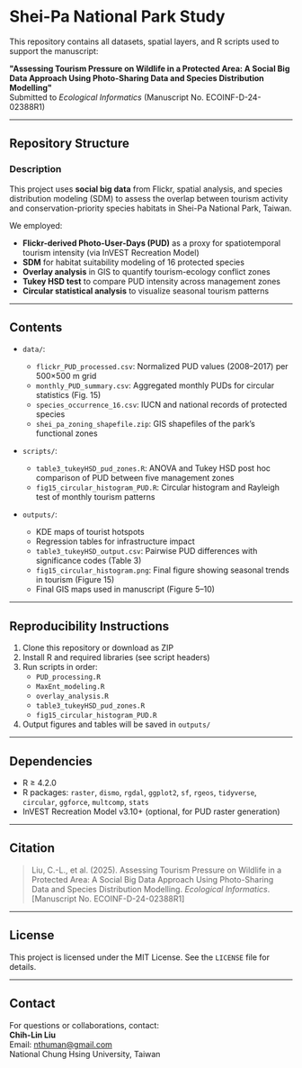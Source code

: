 # Shei-Pa National Park Study

This repository contains all datasets, spatial layers, and R scripts used to support the manuscript:

**"Assessing Tourism Pressure on Wildlife in a Protected Area: A Social Big Data Approach Using Photo-Sharing Data and Species Distribution Modelling"**  
Submitted to *Ecological Informatics* (Manuscript No. ECOINF-D-24-02388R1)

---

## Repository Structure

### Description

This project uses **social big data** from Flickr, spatial analysis, and species distribution modeling (SDM) to assess the overlap between tourism activity and conservation-priority species habitats in Shei-Pa National Park, Taiwan.

We employed:
- **Flickr-derived Photo-User-Days (PUD)** as a proxy for spatiotemporal tourism intensity (via InVEST Recreation Model)
- **SDM** for habitat suitability modeling of 16 protected species
- **Overlay analysis** in GIS to quantify tourism-ecology conflict zones
- **Tukey HSD test** to compare PUD intensity across management zones
- **Circular statistical analysis** to visualize seasonal tourism patterns

---

## Contents

- `data/`:  
  - `flickr_PUD_processed.csv`: Normalized PUD values (2008–2017) per 500×500 m grid  
  - `monthly_PUD_summary.csv`: Aggregated monthly PUDs for circular statistics (Fig. 15)  
  - `species_occurrence_16.csv`: IUCN and national records of protected species  
  - `shei_pa_zoning_shapefile.zip`: GIS shapefiles of the park’s functional zones

- `scripts/`:  
  - `table3_tukeyHSD_pud_zones.R`: ANOVA and Tukey HSD post hoc comparison of PUD between five management zones  
  - `fig15_circular_histogram_PUD.R`: Circular histogram and Rayleigh test of monthly tourism patterns

- `outputs/`:  
  - KDE maps of tourist hotspots  
  - Regression tables for infrastructure impact  
  - `table3_tukeyHSD_output.csv`: Pairwise PUD differences with significance codes (Table 3)  
  - `fig15_circular_histogram.png`: Final figure showing seasonal trends in tourism (Figure 15)  
  - Final GIS maps used in manuscript (Figure 5–10)

---

## Reproducibility Instructions

1. Clone this repository or download as ZIP
2. Install R and required libraries (see script headers)
3. Run scripts in order:
   - `PUD_processing.R`
   - `MaxEnt_modeling.R`
   - `overlay_analysis.R`
   - `table3_tukeyHSD_pud_zones.R`
   - `fig15_circular_histogram_PUD.R`
4. Output figures and tables will be saved in `outputs/`

---

## Dependencies

- R ≥ 4.2.0  
- R packages: `raster`, `dismo`, `rgdal`, `ggplot2`, `sf`, `rgeos`, `tidyverse`, `circular`, `ggforce`, `multcomp`, `stats`  
- InVEST Recreation Model v3.10+ (optional, for PUD raster generation)

---

## Citation

> Liu, C.-L., et al. (2025). Assessing Tourism Pressure on Wildlife in a Protected Area: A Social Big Data Approach Using Photo-Sharing Data and Species Distribution Modelling. *Ecological Informatics*. [Manuscript No. ECOINF-D-24-02388R1]

---

## License

This project is licensed under the MIT License. See the `LICENSE` file for details.

---

## Contact

For questions or collaborations, contact:  
**Chih-Lin Liu**  
Email: nthuman@gmail.com  
National Chung Hsing University, Taiwan
